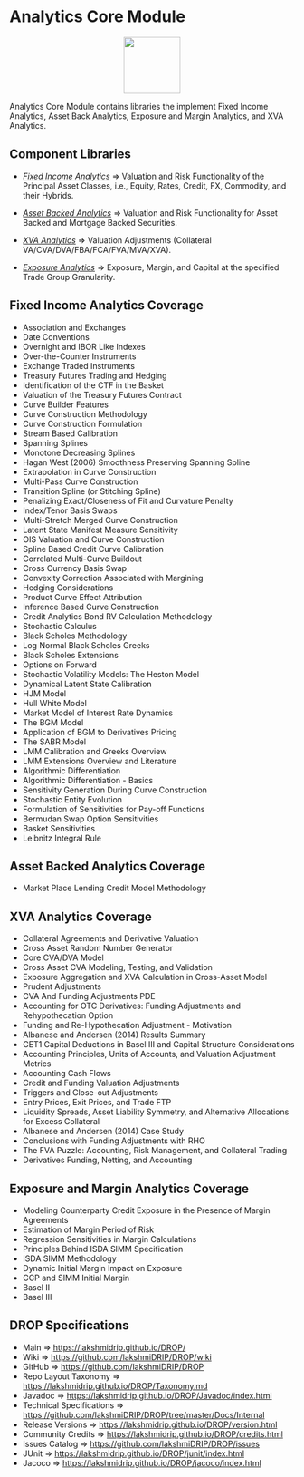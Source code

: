 ﻿
# Analytics Core Module

<p align="center"><img src="https://github.com/lakshmiDRIP/DROP/blob/master/DRIP_Logo.gif?raw=true" width="100"></p>

Analytics Core Module contains libraries the implement Fixed Income Analytics, Asset Back Analytics, Exposure and Margin Analytics, and XVA Analytics.


## Component Libraries

 * [*Fixed Income Analytics*](https://github.com/lakshmiDRIP/DROP/blob/master/FixedIncomeAnalyticsLibrary.md) => Valuation and Risk Functionality of the Principal Asset Classes, i.e., Equity, Rates, Credit, FX, Commodity, and their Hybrids.

 * [*Asset Backed Analytics*](https://github.com/lakshmiDRIP/DROP/blob/master/AssetBackedAnalyticsLibrary.md) => Valuation and Risk Functionality for Asset Backed and Mortgage Backed Securities.

 * [*XVA Analytics*](https://github.com/lakshmiDRIP/DROP/blob/master/XVAAnalyticsLibrary.md) => Valuation Adjustments (Collateral VA/CVA/DVA/FBA/FCA/FVA/MVA/XVA).

 * [*Exposure Analytics*](https://github.com/lakshmiDRIP/DROP/blob/master/ExposureAnalyticsLibrary.md) => Exposure, Margin, and Capital at the specified Trade Group Granularity.


## Fixed Income Analytics Coverage

 * Association and Exchanges
 * Date Conventions
 * Overnight and IBOR Like Indexes
 * Over-the-Counter Instruments
 * Exchange Traded Instruments
 * Treasury Futures Trading and Hedging
 * Identification of the CTF in the Basket
 * Valuation of the Treasury Futures Contract
 * Curve Builder Features
 * Curve Construction Methodology
 * Curve Construction Formulation
 * Stream Based Calibration
 * Spanning Splines
 * Monotone Decreasing Splines
 * Hagan West (2006) Smoothness Preserving Spanning Spline
 * Extrapolation in Curve Construction
 * Multi-Pass Curve Construction
 * Transition Spline (or Stitching Spline)
 * Penalizing Exact/Closeness of Fit and Curvature Penalty
 * Index/Tenor Basis Swaps
 * Multi-Stretch Merged Curve Construction
 * Latent State Manifest Measure Sensitivity
 * OIS Valuation and Curve Construction
 * Spline Based Credit Curve Calibration
 * Correlated Multi-Curve Buildout
 * Cross Currency Basis Swap
 * Convexity Correction Associated with Margining
 * Hedging Considerations
 * Product Curve Effect Attribution
 * Inference Based Curve Construction
 * Credit Analytics Bond RV Calculation Methodology
 * Stochastic Calculus
 * Black Scholes Methodology
 * Log Normal Black Scholes Greeks
 * Black Scholes Extensions
 * Options on Forward
 * Stochastic Volatility Models: The Heston Model
 * Dynamical Latent State Calibration
 * HJM Model
 * Hull White Model
 * Market Model of Interest Rate Dynamics
 * The BGM Model
 * Application of BGM to Derivatives Pricing
 * The SABR Model
 * LMM Calibration and Greeks Overview
 * LMM Extensions Overview and Literature
 * Algorithmic Differentiation
 * Algorithmic Differentiation - Basics
 * Sensitivity Generation During Curve Construction
 * Stochastic Entity Evolution
 * Formulation of Sensitivities for Pay-off Functions
 * Bermudan Swap Option Sensitivities
 * Basket Sensitivities
 * Leibnitz Integral Rule


## Asset Backed Analytics Coverage

 * Market Place Lending Credit Model Methodology


## XVA Analytics Coverage

 * Collateral Agreements and Derivative Valuation
 * Cross Asset Random Number Generator
 * Core CVA/DVA Model
 * Cross Asset CVA Modeling, Testing, and Validation
 * Exposure Aggregation and XVA Calculation in Cross-Asset Model
 * Prudent Adjustments
 * CVA And Funding Adjustments PDE
 * Accounting for OTC Derivatives: Funding Adjustments and Rehypothecation Option
 * Funding and Re-Hypothecation Adjustment - Motivation
 * Albanese and Andersen (2014) Results Summary
 * CET1 Capital Deductions in Basel III and Capital Structure Considerations
 * Accounting Principles, Units of Accounts, and Valuation Adjustment Metrics
 * Accounting Cash Flows
 * Credit and Funding Valuation Adjustments
 * Triggers and Close-out Adjustments
 * Entry Prices, Exit Prices, and Trade FTP
 * Liquidity Spreads, Asset Liability Symmetry, and Alternative Allocations for Excess Collateral * Albanese and Andersen (2014) Case Study
 * Conclusions with Funding Adjustments with RHO
 * The FVA Puzzle: Accounting, Risk Management, and Collateral Trading
 * Derivatives Funding, Netting, and Accounting


## Exposure and Margin Analytics Coverage

 * Modeling Counterparty Credit Exposure in the Presence of Margin Agreements
 * Estimation of Margin Period of Risk
 * Regression Sensitivities in Margin Calculations
 * Principles Behind ISDA SIMM Specification
 * ISDA SIMM Methodology
 * Dynamic Initial Margin Impact on Exposure
 * CCP and SIMM Initial Margin
 * Basel II
 * Basel III


## DROP Specifications

 * Main                     => https://lakshmidrip.github.io/DROP/
 * Wiki                     => https://github.com/lakshmiDRIP/DROP/wiki
 * GitHub                   => https://github.com/lakshmiDRIP/DROP
 * Repo Layout Taxonomy     => https://lakshmidrip.github.io/DROP/Taxonomy.md
 * Javadoc                  => https://lakshmidrip.github.io/DROP/Javadoc/index.html
 * Technical Specifications => https://github.com/lakshmiDRIP/DROP/tree/master/Docs/Internal
 * Release Versions         => https://lakshmidrip.github.io/DROP/version.html
 * Community Credits        => https://lakshmidrip.github.io/DROP/credits.html
 * Issues Catalog           => https://github.com/lakshmiDRIP/DROP/issues
 * JUnit                    => https://lakshmidrip.github.io/DROP/junit/index.html
 * Jacoco                   => https://lakshmidrip.github.io/DROP/jacoco/index.html
